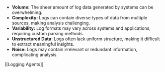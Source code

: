 - **Volume:** The sheer amount of log data generated by systems can be overwhelming.
- **Complexity:** Logs can contain diverse types of data from multiple sources, making analysis challenging.
- **Variability:** Log formats may vary across systems and applications, requiring custom parsing methods.
- **Unstructured Data:** Logs often lack uniform structure, making it difficult to extract meaningful insights.
- **Noise:** Logs may contain irrelevant or redundant information, complicating analysis.

[[Logging Agents]]